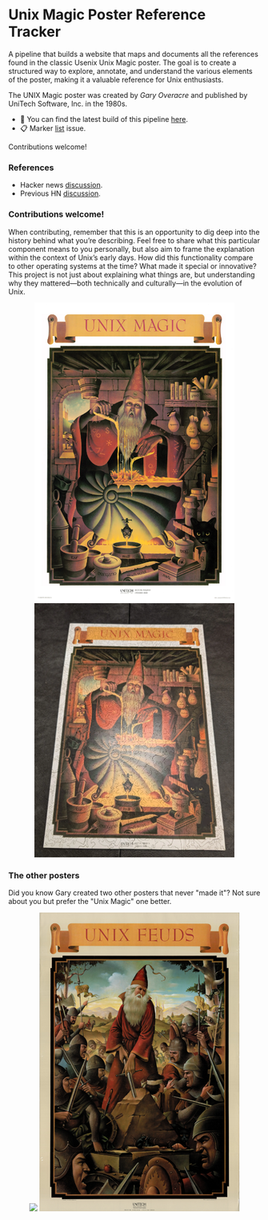 # Unix Magic Poster Reference Tracker

A pipeline that builds a website that maps and documents all the references
found in the classic Usenix Unix Magic poster. The goal is to create a
structured way to explore, annotate, and understand the various elements of the
poster, making it a valuable reference for Unix enthusiasts.

The UNIX Magic poster was created by *Gary Overacre* and published by UniTech
Software, Inc. in the 1980s.

- 🔗 You can find the latest build of this pipeline [here](https://drio.github.io/unixmagic/).
- 📋 Marker [list](https://github.com/drio/unixmagic/issues/4) issue.

Contributions welcome!

### References
- Hacker news [discussion](https://news.ycombinator.com/item?id=43019136).
- Previous HN [discussion](https://news.ycombinator.com/item?id=27029196).

### Contributions welcome!

When contributing, remember that this is an opportunity to dig deep into the
history behind what you’re describing. Feel free to share what this particular
component means to you personally, but also aim to frame the explanation within
the context of Unix’s early days. How did this functionality compare to other
operating systems at the time? What made it special or innovative? This project
is not just about explaining what things are, but understanding why they
mattered—both technically and culturally—in the evolution of Unix.

<div align="center">
<img src="static/ump.webp" width="400">
<img src="static/puzzle.webp" width="400">
</div>

### The other posters

Did you know Gary created two other posters that never "made it"? Not sure about you but prefer the "Unix Magic" one better.

<div align="center">
<img src="static/view.50.webp" width="400">
<img src="static/feuds.50.webp" width="400">
</div>


